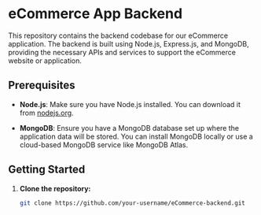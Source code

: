 # eCommerce App Backend

This repository contains the backend codebase for our eCommerce application. The backend is built using Node.js, Express.js, and MongoDB, providing the necessary APIs and services to support the eCommerce website or application.

## Prerequisites

- **Node.js**: Make sure you have Node.js installed. You can download it from [nodejs.org](https://nodejs.org/).

- **MongoDB**: Ensure you have a MongoDB database set up where the application data will be stored. You can install MongoDB locally or use a cloud-based MongoDB service like MongoDB Atlas.

## Getting Started

1. **Clone the repository:**

   ```bash
   git clone https://github.com/your-username/eCommerce-backend.git
